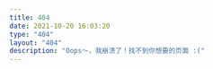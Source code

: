 ```yaml
---
title: 404
date: 2021-10-20 16:03:20
type: "404"
layout: "404"
description: "Oops～，我崩溃了！找不到你想要的页面 :("
---
```

